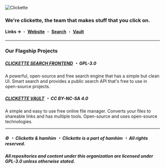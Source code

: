 ![Clickette](https://clickette.net/assets-homepage/img/wordmark-color.svg)

### We're clickette, the team that makes stuff that you click on.

**Links 🡪** ・ [**Website**](https://team.clickette.net/) ・ [**Search**](https://search.clickette.net) ・ [**Vault**](https://clickette.net)

---

### Our Flagship Projects

##### [CLICKETTE SEARCH FRONTEND](https://github.com/Clickette/search) ・ GPL-3.0

A powerful, open-source and free search engine that has a simple but clean UI. Smart search and provides a public search API that's free to use in open-source projects.

##### [CLICKETTE VAULT](https://github.com/Clickette/homepage) ・ CC BY-NC-SA 4.0

A simple and easy to use free online file manager. Converts your files to shareable links and has multiple tools. Open-source and uses open-source technologies.

---

##### © ・ Clickette & hamhim ・ Clickette is a part of hamhim ・ All rights reserved.

##### All repositories and content under this organization are licensed under GPL-3.0 unless otherwise stated.
